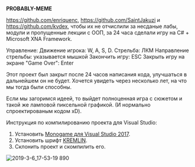 <b>PROBABLY-MEME</b>

https://github.com/enriquenc, https://github.com/SaintJakuzi и https://github.com/kvdex, чтобы их не отчислили за несданые лабы, модули и пропущенные лекции с ООП, за 24 часа сделали игру на С# + Microsoft XNA Framework.

Управление:
	Движение игрока: W, A, S, D.
	Стрельба: ЛКМ
	Направление стрельбы: указывается мышкой
	Закончить игру: ESC
	Закрыть игру на экране "Game Over": Enter

Этот проект был закрыт после 24 часов написания кода, улучшаться 
в дальнейшем он не будет. Хочется увидеть через несколько лет, на что
мы тогда были способны.

Если мы загоримся идеей, то выйдет полноценная игра с сюжетом и такой 
же ламповой пиксельной графикой.
(И нормально спроектированым кодом хD).

Инструкция по компилированию проекта для Visual Studio:
  1. Установить [Monogame для Visual Studio 2017](https://github.com/MonoGame/MonoGame/releases/download/v3.7/MonoGameSetup.exe).
  2. Установить шрифт [KREMLIN](https://www.dafont.com/kremlin.font).
  3. Склонить проект и скомпилить его.


![2019-3-6_17-53-19 890](https://user-images.githubusercontent.com/13766687/53894447-cc36cb00-4038-11e9-8abf-156aff548197.jpg)
